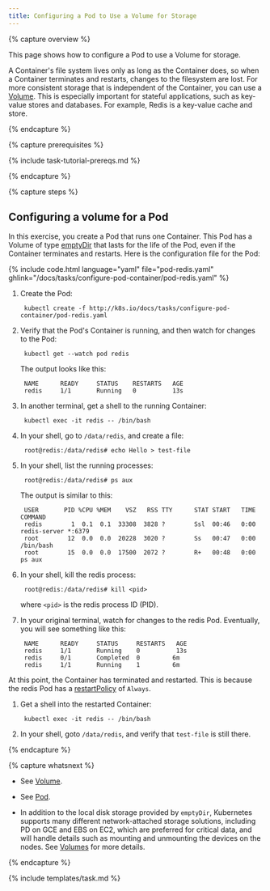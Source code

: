 ```yaml
---
title: Configuring a Pod to Use a Volume for Storage
---
```


{% capture overview %}

This page shows how to configure a Pod to use a Volume for storage.

A Container's file system lives only as long as the Container does, so when a
Container terminates and restarts, changes to the filesystem are lost. For more
consistent storage that is independent of the Container, you can use a
[Volume](/docs/concepts/storage/volumes/). This is especially important for stateful
applications, such as key-value stores and databases. For example, Redis is a
key-value cache and store.

{% endcapture %}

{% capture prerequisites %}

{% include task-tutorial-prereqs.md %}

{% endcapture %}

{% capture steps %}

## Configuring a volume for a Pod

In this exercise, you create a Pod that runs one Container. This Pod has a
Volume of type
[emptyDir](/docs/concepts/storage/volumes/#emptydir)
that lasts for the life of the Pod, even if the Container terminates and
restarts. Here is the configuration file for the Pod:

{% include code.html language="yaml" file="pod-redis.yaml" ghlink="/docs/tasks/configure-pod-container/pod-redis.yaml" %}

1. Create the Pod:

        kubectl create -f http://k8s.io/docs/tasks/configure-pod-container/pod-redis.yaml

1. Verify that the Pod's Container is running, and then watch for changes to
the Pod:

        kubectl get --watch pod redis

    The output looks like this:

        NAME      READY     STATUS    RESTARTS   AGE
        redis     1/1       Running   0          13s

1. In another terminal, get a shell to the running Container:

        kubectl exec -it redis -- /bin/bash

1. In your shell, go to `/data/redis`, and create a file:

        root@redis:/data/redis# echo Hello > test-file

1. In your shell, list the running processes:

        root@redis:/data/redis# ps aux

    The output is similar to this:

        USER       PID %CPU %MEM    VSZ   RSS TTY      STAT START   TIME COMMAND
        redis        1  0.1  0.1  33308  3828 ?        Ssl  00:46   0:00 redis-server *:6379
        root        12  0.0  0.0  20228  3020 ?        Ss   00:47   0:00 /bin/bash
        root        15  0.0  0.0  17500  2072 ?        R+   00:48   0:00 ps aux

1. In your shell, kill the redis process:

        root@redis:/data/redis# kill <pid>

    where `<pid>` is the redis process ID (PID).

1. In your original terminal, watch for changes to the redis Pod. Eventually,
you will see something like this:

        NAME      READY     STATUS     RESTARTS   AGE
        redis     1/1       Running    0          13s
        redis     0/1       Completed  0         6m
        redis     1/1       Running    1         6m

At this point, the Container has terminated and restarted. This is because the
redis Pod has a
[restartPolicy](http://kubernetes.io/docs/api-reference/v1/definitions#_v1_podspec)
of `Always`.

1. Get a shell into the restarted Container:

        kubectl exec -it redis -- /bin/bash

1. In your shell, goto `/data/redis`, and verify that `test-file` is still there.

{% endcapture %}

{% capture whatsnext %}

* See [Volume](/docs/api-reference/v1/definitions/#_v1_volume).

* See [Pod](http://kubernetes.io/docs/api-reference/v1/definitions#_v1_pod).

* In addition to the local disk storage provided by `emptyDir`, Kubernetes
supports many different network-attached storage solutions, including PD on
GCE and EBS on EC2, which are preferred for critical data, and will handle
details such as mounting and unmounting the devices on the nodes. See
[Volumes](/docs/concepts/storage/volumes/) for more details.

{% endcapture %}

{% include templates/task.md %}
